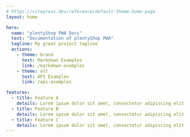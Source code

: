 ```yaml
---
# https://vitepress.dev/reference/default-theme-home-page
layout: home

hero:
  name: "plentyShop PWA Docs"
  text: "Documentation of plentyShop PWA"
  tagline: My great project tagline
  actions:
    - theme: brand
      text: Markdown Examples
      link: /markdown-examples
    - theme: alt
      text: API Examples
      link: /api-examples

features:
  - title: Feature A
    details: Lorem ipsum dolor sit amet, consectetur adipiscing elit
  - title: Feature B
    details: Lorem ipsum dolor sit amet, consectetur adipiscing elit
  - title: Feature C
    details: Lorem ipsum dolor sit amet, consectetur adipiscing elit
---
```


